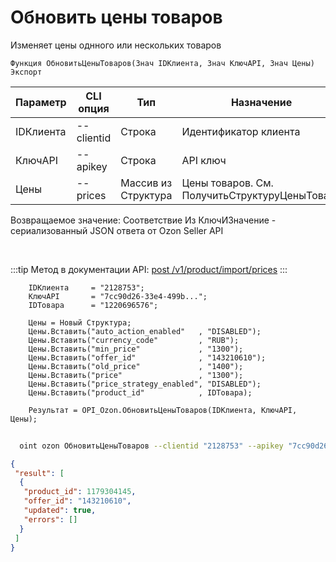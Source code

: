 ﻿---
sidebar_position: 5
---

# Обновить цены товаров
 Изменяет цены однного или нескольких товаров



`Функция ОбновитьЦеныТоваров(Знач IDКлиента, Знач КлючAPI, Знач Цены) Экспорт`

  | Параметр | CLI опция | Тип | Назначение |
  |-|-|-|-|
  | IDКлиента | --clientid | Строка | Идентификатор клиента |
  | КлючAPI | --apikey | Строка | API ключ |
  | Цены | --prices | Массив из Структура | Цены товаров. См. ПолучитьСтруктуруЦеныТовара |

  
  Возвращаемое значение:   Соответствие Из КлючИЗначение - сериализованный JSON ответа от Ozon Seller API

<br/>

:::tip
Метод в документации API: [post /v1/product/import/prices](https://docs.ozon.ru/api/seller/#operation/ProductAPI_ImportProductsPrices)
:::
<br/>


```bsl title="Пример кода"
    IDКлиента     = "2128753";
    КлючAPI       = "7cc90d26-33e4-499b...";
    IDТовара      = "1220696576";

    Цены = Новый Структура;
    Цены.Вставить("auto_action_enabled"   , "DISABLED");
    Цены.Вставить("currency_code"         , "RUB");
    Цены.Вставить("min_price"             , "1300");
    Цены.Вставить("offer_id"              , "143210610");
    Цены.Вставить("old_price"             , "1400");
    Цены.Вставить("price"                 , "1300");
    Цены.Вставить("price_strategy_enabled", "DISABLED");
    Цены.Вставить("product_id"            , IDТовара);

    Результат = OPI_Ozon.ОбновитьЦеныТоваров(IDКлиента, КлючAPI, Цены);
```



```sh title="Пример команды CLI"
    
  oint ozon ОбновитьЦеныТоваров --clientid "2128753" --apikey "7cc90d26-33e4-499b..." --prices %prices%

```

```json title="Результат"
{
 "result": [
  {
   "product_id": 1179304145,
   "offer_id": "143210610",
   "updated": true,
   "errors": []
  }
 ]
}
```

